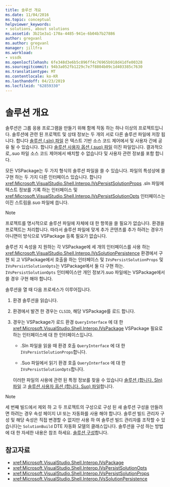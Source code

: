 ```yaml
---
title: 솔루션 개요
ms.date: 11/04/2016
ms.topic: conceptual
helpviewer_keywords:
- solutions, about solutions
ms.assetid: 3b21e3a1-170a-4485-941e-6b04b7b27886
author: gregvanl
ms.author: gregvanl
manager: jillfra
ms.workload:
- vssdk
ms.openlocfilehash: 6fe348d3e6b5c896ff4c76965b918d41dfe00328
ms.sourcegitcommit: 94b3a052fb1229c7e7f8804b09c1d403385c7630
ms.translationtype: MT
ms.contentlocale: ko-KR
ms.lasthandoff: 04/23/2019
ms.locfileid: "62859330"
---
```

# <a name="solutions-overview"></a>솔루션 개요

솔루션은 그룹 응용 프로그램을 만들기 위해 함께 작동 하는 하나 이상의 프로젝트입니다. 솔루션에 관련 된 프로젝트 및 상태 정보는 두 개의 서로 다른 솔루션 파일에 저장 됩니다. 합니다 [솔루션 (.sln) 파일](solution-dot-sln-file.md) 은 텍스트 기반 소스 코드 제어에서 및 사용자 간에 공유 될 수 있습니다. 합니다 [솔루션 사용자 옵션 (.suo) 파일](solution-user-options-dot-suo-file.md) 이진 파일입니다. 결과적으로,.suo 파일 소스 코드 제어에서 배치할 수 없습니다 및 사용자 관련 정보를 포함 합니다.

모든 VSPackage는 두 가지 형식의 솔루션 파일을 쓸 수 있습니다. 파일의 특성상에 쓸 구현 하는 두 가지 다른 인터페이스 있습니다. 합니다 <xref:Microsoft.VisualStudio.Shell.Interop.IVsPersistSolutionProps> .sln 파일에 텍스트 정보를 기록 하는 인터페이스 및 <xref:Microsoft.VisualStudio.Shell.Interop.IVsPersistSolutionOpts> 인터페이스는 이진 스트림을.suo 파일에 씁니다.

> [!NOTE]
> 프로젝트를 명시적으로 솔루션 파일에 자체에 대 한 항목을 쓸 필요가 없습니다. 환경을 프로젝트는 처리합니다. 따라서 솔루션 파일에 맞게 추가 콘텐츠를 추가 하려는 경우가 아니면이 방식으로 VSPackage 등록 필요가 없습니다.

솔루션 지 속성을 지 원하는 각 VSPackage에 세 개의 인터페이스를 사용 하는 <xref:Microsoft.VisualStudio.Shell.Interop.IVsSolutionPersistence> 환경에서 구현 되 고 VSPackage에서 호출을 하는 인터페이스 및 `IVsPersistSolutionProps` 및 `IVsPersistSolutionOpts`는 VSPackage에서 둘 다 구현 하는. `IVsPersistSolutionOpts` 인터페이스만 개인 정보가.suo 파일에는 VSPackage에서 쓸 경우 구현 해야 합니다.

솔루션을 열 때 다음 프로세스가 이루어집니다.

1. 환경 솔루션을 읽습니다.

2. 환경에서 발견 한 경우는 `CLSID`, 해당 VSPackage를 로드 합니다.

3. 경우는 VSPackage가 로드 환경 `QueryInterface` 에 대 한 <xref:Microsoft.VisualStudio.Shell.Interop.IVsPackage> VSPackage 필요로 하는 인터페이스에 대 한 인터페이스입니다.

   - .Sln 파일을 읽을 때 환경 호출 `QueryInterface` 에 대 한 `IVsPersistSolutionProps`합니다.

   - .Suo 파일에서 읽기 환경 호출 `QueryInterface` 에 대 한 `IVsPersistSolutionOpts`합니다.

   이러한 파일의 사용에 관련 된 특정 정보를 찾을 수 있습니다 [솔루션 (합니다. Sln) 파일](../../extensibility/internals/solution-dot-sln-file.md) 고 [솔루션 사용자 옵션 (합니다. Suo) 파일](../../extensibility/internals/solution-user-options-dot-suo-file.md)합니다.

> [!NOTE]
> 세 번째 빌드에서 제외 하 고 두 프로젝트의 구성으로 구성 된 새 솔루션 구성을 만들려면 하려는 경우 속성 페이지 UI 또는 자동화를 사용 해야 합니다. 솔루션 빌드 관리자 구성 및 해당 속성은 직접 변경할 수 없지만 사용 하 여 솔루션 빌드 관리자를 조작할 수 있습니다는 `SolutionBuild` DTE 자동화 모델의 클래스입니다. 솔루션을 구성 하는 방법에 대 한 자세한 내용은 참조 하세요. [솔루션 구성](../../extensibility/internals/solution-configuration.md)합니다.

## <a name="see-also"></a>참고자료

- <xref:Microsoft.VisualStudio.Shell.Interop.IVsPackage>
- <xref:Microsoft.VisualStudio.Shell.Interop.IVsPersistSolutionOpts>
- <xref:Microsoft.VisualStudio.Shell.Interop.IVsPersistSolutionProps>
- <xref:Microsoft.VisualStudio.Shell.Interop.IVsSolutionPersistence>